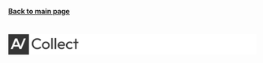 **[Back to main page](https://github.com/AlgoView/.github/blob/README.md)**
# ![Automate](https://raw.githubusercontent.com/AlgoView/.github/main/resources/AV-COLLECT_head.jpg)